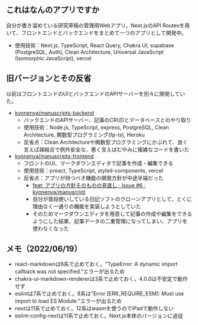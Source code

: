 ## これはなんのアプリですか

自分が書き溜めている研究草稿の管理用Webアプリ。Next.jsのAPI Routesを用いて、フロントエンドとバックエンドをまとめて一つのアプリとして開発中。

- 使用技術：Next.js, TypeScript, React Query, Chakra UI, supabase (PostgreSQL, Auth), Clean Architecture, Universal JavaScript (Isomorphic JavaScript), vercel

## 旧バージョンとその反省

以前はフロントエンドのUIとバックエンドのAPIサーバーを別々に開発していた。

- [kyonenya/manuscripts-backend](https://github.com/kyonenya/manuscripts-backend)
  - バックエンドのAPIサーバー、記事のCRUDとデータベースとのやり取り
  - 使用技術：Node.js, TypeScript, express, PostgreSQL, Clean Architecture, 関数型プログラミング(fp-ts), Heroku
  - 反省点：Clean Architectureや関数型プログラミングにかぶれて、良く言えば疎結合で例外安全な、悪く言えばむやみに複雑なコードを書いた
- [kyonenya/manuscripts-frontend](https://github.com/kyonenya/manuscripts-frontend)
  - フロントのUI、マークダウンエディタで記事を作成・編集できる
  - 使用技術：preact, TypeScript, styled-components, vercel
  - 反省点：アプリが持つべき機能の開発方針が中途半端だった
    - [feat: アプリの方針そのものの見直し · Issue #6 · kyonenya/manuscript](https://github.com/kyonenya/manuscript/issues/6)
    - 自分が普段使いしている日記ソフトのクローンアプリとして、とくに理由なく一通りの機能を実装しようとしていた
    - そのためマークダウンエディタを用意して記事の作成や編集をできるようにした結果、記事データの二重管理になってしまい、アプリを使わなくなった

## メモ（2022/06/19）

- react-markdownは6系で止めておく。"TypeError: A dynamic import callback was not specified."エラーが出るため
- chakra-ui-markdown-rendererは3系で止めておく。4.0.0は不安定で動作せず
- eslintは7系で止めておく。8系は"Error [ERR_REQUIRE_ESM]: Must use import to load ES Module:"エラーが出るため
- nextは11系で止めておく。12系はwasmを使うのでiPadで動作しない
- eslint-config-nextは11系で止めておく。Next.js本体のバージョンに追従
